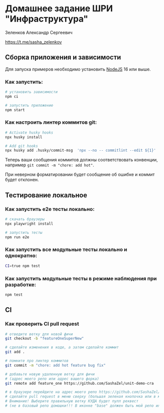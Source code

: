 # Домашнее задание ШРИ "Инфраструктура"

Зеленков Александр Сергеевич

https://t.me/sasha_zelenkov

## Сборка приложения и зависимости

Для запуска примеров необходимо установить [NodeJS](https://nodejs.org/en/download/) 16 или выше.

### Как запустить:

```sh
# установить зависимости
npm ci

# запустить приложение
npm start
```
### Как настроить линтер коммитов git:

```sh
# Activate husky hooks
npx husky install

# Add git hooks
npx husky add .husky/commit-msg  'npx --no -- commitlint --edit ${1}'
```
Теперь ваши сообщения коммитов должны соответствовать конвенции, например `git commit -m "chore: add hot"`.

При неверном форматировании будет сообщение об ошибке и коммит будет отклонен.

## Тестирование локальное

### Как запустить e2e тесты локально:

```sh
# скачать браузеры
npx playwright install

# запустить тесты
npm run e2e
```
### Как запустить все модульные тесты локально и однократно:

```sh
CI=true npm test
```

### Как запустить модульные тесты в режиме наблюдения при разработке:

```sh
npm test
```

## CI

### Как проверить CI pull request

```sh
# отведите ветку для новой фичи
git checkout -b "featureOneSuperNew"

# сделайте изменения в коде, а затем сделайте коммит
git add .

# помните про линтер коммитов
git commit -m "chore: add hot feature bug fix"

# добавьте новую удаленную ветку для фичи 
# (адрес моего репо или адрес вашего форка)
git remote add feature_one https://github.com/SashaZel/unit-demo-cra

# в браузере перейдите на адрес моего репо https://github.com/SashaZel/unit-demo-cra
# сделайте pull request в меню сверху (большая зеленая кнопочка или в меню Pull requests) 
# Внимание! Выберите правильную ветку КУДА будет пулл реквест 
# (не в базовый репо домашки!!! В иконке "base" должен быть мой репо или ваш форк.)

```
